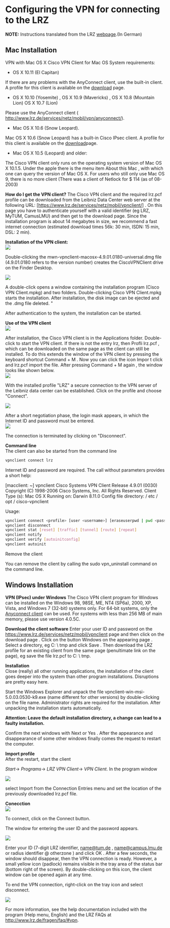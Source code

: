 # Configuring the VPN for connecting to the LRZ
**NOTE:** Instructions translated from the LRZ [webpage](https://www.lrz.de/services/netz/mobil/vpn/).(In German)    
## Mac Installation
VPN with Mac OS X
Cisco VPN Client for Mac OS
System requirements:
- OS X 10.11 (El Capitan)

If there are any problems with the AnyConnect client, use the built-in client. A profile for this client is available on the [download](https://www.lrz.de/services/netz/mobil/vpnclient) page.

- OS X 10.10 (Yosemite) , OS X 10.9 (Mavericks) , OS X 10.8 (Mountain Lion) OS X 10.7 (Lion)

Please use the AnyConnect client ( http://www.lrz.de/services/netz/mobil/vpn/anyconnect/).

- Mac OS X 10.6 (Snow Leopard).

Mac OS X 10.6 (Snow Leopard) has a built-in Cisco IPsec client. A profile for this client is available on the [download](https://www.lrz.de/services/netz/mobil/vpnclient)page.

- Mac OS X 10.5 (Leopard) and older:

The Cisco VPN client only runs on the operating system version of Mac OS X 10.1.5. Under the apple there is the menu item About this Mac , with which one can query the version of Mac OS X. For users who still only use Mac OS 9, there is no more client (There was a client of Netlock for $ 114 (as of 08-2003)  

**How do I get the VPN client?**
The Cisco VPN client and the required lrz.pcf profile can be downloaded from the Leibniz Data Center web server at the following URL: [https://www.lrz.de/services/netz/mobil/vpnclient/] . On this page you have to authenticate yourself with a valid identifier (eg LRZ, MyTUM, CamusLMU) and then get to the download page. Since the installation program is about 14 megabytes in size, we recommend a fast internet connection (estimated download times 56k: 30 min, ISDN: 15 min, DSL: 2 min).  

**Installation of the VPN client:**   
![](https://i.imgur.com/6RMI5CL.png)

Double-clicking the mwn-vpnclient-macosx-4.9.01.0180-universal.dmg file (4.9.01.0180 refers to the version number) creates the CiscoVPNClient drive on the Finder Desktop.    

![](https://i.imgur.com/05DqAg6.png)

A double-click opens a window containing the installation program (Cisco VPN Client.mpkg) and two folders. Double-clicking Cisco VPN Client.mpkg starts the installation. After installation, the disk image can be ejected and the .dmg file deleted. "    

After authentication to the system, the installation can be started.    

**Use of the VPN client**  
![](https://i.imgur.com/9wypxRR.png)  

After installation, the Cisco VPN client is in the Applications folder. Double-click to start the VPN client. If there is not the entry lrz, then Profli lrz.pcf , which can be downloaded on the same page as the client can still be installed. To do this extends the window of the VPN client by pressing the keyboard shortcut Command + M . Now you can click the icon Impor t click and lrz.pcf import the file. After pressing Command + M again , the window looks like shown below.    
![](https://i.imgur.com/ikx6FOU.png)  

With the installed profile "LRZ" a secure connection to the VPN server of the Leibniz data center can be established. Click on the profile and choose "Connect".  

![](https://i.imgur.com/ryBgBJv.png)  
 
After a short negotiation phase, the login mask appears, in which the Internet ID and password must be entered.   
![](https://i.imgur.com/nohzIbt.png)  

The connection is terminated by clicking on "Disconnect".  

 

**Command line**  
The client can also be started from the command line

```bash
vpnclient connect lrz
```

Internet ID and password are required. The call without parameters provides a short help:

[macclient: ~] vpnclient 
Cisco Systems VPN Client Release 4.9.01 (0030) 
Copyright (C) 1998-2006 Cisco Systems, Inc. All Rights Reserved. 
Client Type (s): Mac OS X 
Running on: Darwin 8.11.0 
Config file directory: / etc / opt / cisco-vpnclient 

Usage: 
```bash
vpnclient connect <profile> [user <username>] [eraseuserpwd | pwd <password>] [nocertpwd] 
vpnclient disconnect 
vpnclient stat [reset] [traffic] [tunnel] [route] [repeat] 
vpnclient notify 
vpnclient verify [autoinitconfig] 
vpnclient autoinit
```
Remove the client

You can remove the client by calling the sudo vpn_uninstall command on the command line.  


## Windows Installation
**VPN (IPsec) under Windows**
The Cisco VPN client program for Windows can be installed on the Windows 98, 98SE, ME, NT4 (SP6a), 2000, XP, Vista, and Windows 7 (32-bit) systems only. For 64-bit systems, only the [Anyconnect client](https://www.lrz.de/services/netz/mobil/vpn/anyconnect/) can be used. For systems with less than 256 MB of main memory, please use version 4.0.5C.

**Download the client software**
Enter your user ID and password on the https://www.lrz.de/services/netz/mobil/vpnclient page and then click on the download page . Click on the button Windows on the appearing page . Select a directory, eg C: \ tmp and click Save . Then download the LRZ profile for an existing client from the same page (penultimate link on the page), eg save the file lrz.pcf to C: \ tmp.

**Installation**  
Close (really) all other running applications, the installation of the client goes deeper into the system than other program installations. Disruptions are pretty easy here.    

Start the Windows Explorer and unpack the file vpnclient-win-msi-5.0.03.0530-k9.exe (name different for other versions) by double-clicking on the file name. Administrator rights are required for the installation. After unpacking the installation starts automatically.    

**Attention: Leave the default installation directory, a change can lead to a faulty installation.**    
  
Confirm the next windows with Next or Yes . After the appearance and disappearance of some other windows finally comes the request to restart the computer.  

**Import profile**  
After the restart, start the client  

*Start*-> *Programs*-> *LRZ VPN Client*-> *VPN Client*. In the program window  

![](https://i.imgur.com/7KCQjOx.png)  

select Import from the Connection Entries menu and set the location of the previously downloaded lrz.pcf file.    

**Conecction**  
![](https://i.imgur.com/4qZLcpr.png)  
 
To connect, click on the Connect button.      

The window for entering the user ID and the password appears.     


![](https://i.imgur.com/hMrFIlK.png)


Enter your ID (7-digit LRZ identifier, name@tum.de , name@campus.lmu.de or radius identifier @ otherzone ) and click OK . 
After a few seconds, the window should disappear, then the VPN connection is ready. However, a small yellow icon (padlock) remains  visible in the tray area of the status bar (bottom right of the screen). By double-clicking on this icon, the client window can be opened again at any time.  

To end the VPN connection, right-click on the tray icon and select disconnect.    

![](https://i.imgur.com/Q7qG9lu.png)  

For more information, see the help documentation included with the program (Help menu, English) and the LRZ FAQs at http://www.lrz.de/fragen/faq/#vpn.   








